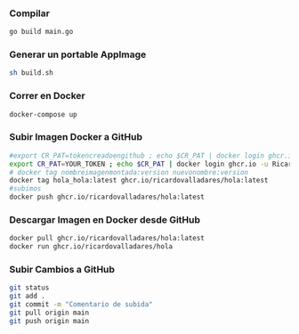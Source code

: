 ### Compilar

```bash
go build main.go
``` 

### Generar un portable AppImage

```bash
sh build.sh
``` 

### Correr en Docker

```bash
docker-compose up
``` 

### Subir Imagen Docker a GitHub

```bash
#export CR_PAT=tokencreadoengithub ; echo $CR_PAT | docker login ghcr.io -u RicardoValladares --password-stdin
export CR_PAT=YOUR_TOKEN ; echo $CR_PAT | docker login ghcr.io -u RicardoValladares --password-stdin
# docker tag nombreimagenmontada:version nuevonombre:version
docker tag hola_hola:latest ghcr.io/ricardovalladares/hola:latest
#subimos
docker push ghcr.io/ricardovalladares/hola:latest
```

### Descargar Imagen en Docker desde GitHub

```bash
docker pull ghcr.io/ricardovalladares/hola:latest
docker run ghcr.io/ricardovalladares/hola
```


### Subir Cambios a GitHub

```bash
git status
git add .
git commit -m "Comentario de subida"
git pull origin main 
git push origin main
```
